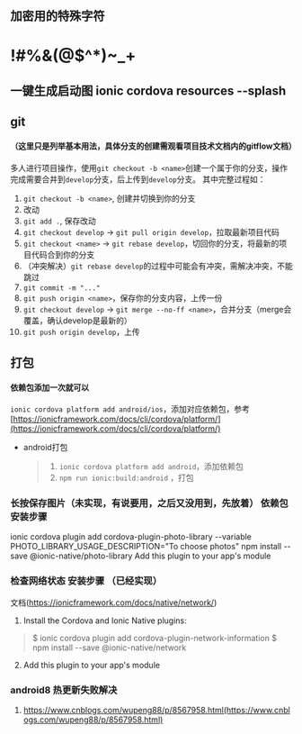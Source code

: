 ## 加密用的特殊字符
# !#%&(@$^*)~_+

## 一键生成启动图  ionic cordova resources --splash
## git 
#### （这里只是列举基本用法，具体分支的创建需观看项目技术文档内的gitflow文档）
多人进行项目操作，使用`git checkout -b <name>`创建一个属于你的分支，操作完成需要合并到`develop`分支，后上传到`develop`分支。
其中完整过程如：
1. `git checkout -b <name>`, 创建并切换到你的分支
2. 改动
3. `git add .`, 保存改动
4. `git checkout develop` -> `git pull origin develop`，拉取最新项目代码
5. `git checkout <name>`  -> `git rebase develop`，切回你的分支，将最新的项目代码合到你的分支
6. （冲突解决）`git rebase develop`的过程中可能会有冲突，需解决冲突，不能跳过
7. `git commit -m "..."` 
8. `git push origin <name>`，保存你的分支内容，上传一份
9. `git checkout develop` -> `git merge --no-ff <name>`，合并分支（merge会覆盖，确认develop是最新的）
10. `git push origin develop`，上传

## 打包
#### 依赖包添加一次就可以
`ionic cordova platform add android/ios`，添加对应依赖包，参考[https://ionicframework.com/docs/cli/cordova/platform/](https://ionicframework.com/docs/cli/cordova/platform/)


* android打包
    > 1. `ionic cordova platform add android`，添加依赖包
    > 2. `npm run ionic:build:android` ，打包

### 长按保存图片（未实现，有说要用，之后又没用到，先放着） 依赖包安装步骤
ionic cordova plugin add cordova-plugin-photo-library --variable PHOTO_LIBRARY_USAGE_DESCRIPTION="To choose photos"
npm install --save @ionic-native/photo-library
Add this plugin to your app's module

### 检查网络状态 安装步骤 （已经实现）
文档(https://ionicframework.com/docs/native/network/)
1. Install the Cordova and Ionic Native plugins:
> $ ionic cordova plugin add cordova-plugin-network-information
> $ npm install --save @ionic-native/network
2. Add this plugin to your app's module

### android8 热更新失败解决
1. https://www.cnblogs.com/wupeng88/p/8567958.html(https://www.cnblogs.com/wupeng88/p/8567958.html)